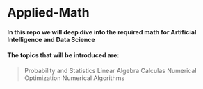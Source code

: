 # Applied-Math
#### In this repo we will deep dive into the required math for Artificial Intelligence and Data Science
#### The topics that will be introduced are:
> Probability and Statistics
> Linear Algebra
> Calculas
> Numerical Optimization
> Numerical Algorithms
